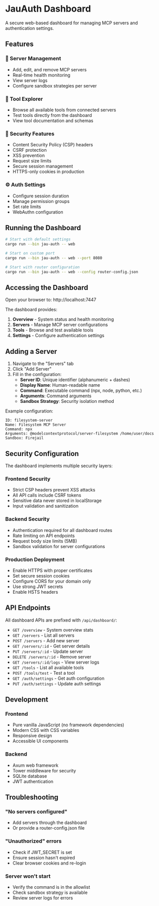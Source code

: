 # JauAuth Dashboard

A secure web-based dashboard for managing MCP servers and authentication settings.

## Features

### 🎯 Server Management
- Add, edit, and remove MCP servers
- Real-time health monitoring
- View server logs
- Configure sandbox strategies per server

### 🔧 Tool Explorer
- Browse all available tools from connected servers
- Test tools directly from the dashboard
- View tool documentation and schemas

### 🔐 Security Features
- Content Security Policy (CSP) headers
- CSRF protection
- XSS prevention
- Request size limits
- Secure session management
- HTTPS-only cookies in production

### ⚙️ Auth Settings
- Configure session duration
- Manage permission groups
- Set rate limits
- WebAuthn configuration

## Running the Dashboard

```bash
# Start with default settings
cargo run --bin jau-auth -- web

# Start on custom port
cargo run --bin jau-auth -- web --port 8080

# Start with router configuration
cargo run --bin jau-auth -- web --config router-config.json
```

## Accessing the Dashboard

Open your browser to: http://localhost:7447

The dashboard provides:
1. **Overview** - System status and health monitoring
2. **Servers** - Manage MCP server configurations
3. **Tools** - Browse and test available tools
4. **Settings** - Configure authentication settings

## Adding a Server

1. Navigate to the "Servers" tab
2. Click "Add Server"
3. Fill in the configuration:
   - **Server ID**: Unique identifier (alphanumeric + dashes)
   - **Display Name**: Human-readable name
   - **Command**: Executable command (npx, node, python, etc.)
   - **Arguments**: Command arguments
   - **Sandbox Strategy**: Security isolation method

Example configuration:
```
ID: filesystem-server
Name: Filesystem MCP Server
Command: npx
Arguments: @modelcontextprotocol/server-filesystem /home/user/docs
Sandbox: Firejail
```

## Security Configuration

The dashboard implements multiple security layers:

### Frontend Security
- Strict CSP headers prevent XSS attacks
- All API calls include CSRF tokens
- Sensitive data never stored in localStorage
- Input validation and sanitization

### Backend Security
- Authentication required for all dashboard routes
- Rate limiting on API endpoints
- Request body size limits (5MB)
- Sandbox validation for server configurations

### Production Deployment
- Enable HTTPS with proper certificates
- Set secure session cookies
- Configure CORS for your domain only
- Use strong JWT secrets
- Enable HSTS headers

## API Endpoints

All dashboard APIs are prefixed with `/api/dashboard/`:

- `GET /overview` - System overview stats
- `GET /servers` - List all servers
- `POST /servers` - Add new server
- `GET /servers/:id` - Get server details
- `PUT /servers/:id` - Update server
- `DELETE /servers/:id` - Remove server
- `GET /servers/:id/logs` - View server logs
- `GET /tools` - List all available tools
- `POST /tools/test` - Test a tool
- `GET /auth/settings` - Get auth configuration
- `PUT /auth/settings` - Update auth settings

## Development

### Frontend
- Pure vanilla JavaScript (no framework dependencies)
- Modern CSS with CSS variables
- Responsive design
- Accessible UI components

### Backend
- Axum web framework
- Tower middleware for security
- SQLite database
- JWT authentication

## Troubleshooting

### "No servers configured"
- Add servers through the dashboard
- Or provide a router-config.json file

### "Unauthorized" errors
- Check if JWT_SECRET is set
- Ensure session hasn't expired
- Clear browser cookies and re-login

### Server won't start
- Verify the command is in the allowlist
- Check sandbox strategy is available
- Review server logs for errors